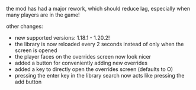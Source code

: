 the mod has had a major rework, which should reduce lag, especially when many players are in the game!

other changes:

- new supported versions: 1.18.1 - 1.20.2!
- the library is now reloaded every 2 seconds instead of only when the screen is opened
- the player faces on the overrides screen now look nicer
- added a button for conveniently adding new overrides
- added a key to directly open the overrides screen (defaults to O)
- pressing the enter key in the library search now acts like pressing the add button
